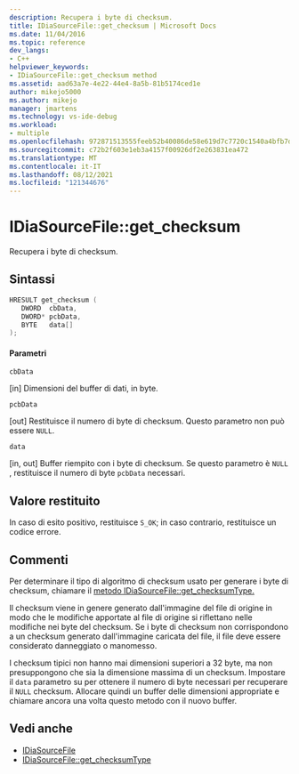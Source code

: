 ```yaml
---
description: Recupera i byte di checksum.
title: IDiaSourceFile::get_checksum | Microsoft Docs
ms.date: 11/04/2016
ms.topic: reference
dev_langs:
- C++
helpviewer_keywords:
- IDiaSourceFile::get_checksum method
ms.assetid: aad63a7e-4e22-44e4-8a5b-81b5174ced1e
author: mikejo5000
ms.author: mikejo
manager: jmartens
ms.technology: vs-ide-debug
ms.workload:
- multiple
ms.openlocfilehash: 972871513555feeb52b40086de58e619d7c7720c1540a4bfb7d5de419fd56ab6
ms.sourcegitcommit: c72b2f603e1eb3a4157f00926df2e263831ea472
ms.translationtype: MT
ms.contentlocale: it-IT
ms.lasthandoff: 08/12/2021
ms.locfileid: "121344676"
---
```

# <a name="idiasourcefileget_checksum"></a>IDiaSourceFile::get_checksum
Recupera i byte di checksum.

## <a name="syntax"></a>Sintassi

```C++
HRESULT get_checksum ( 
   DWORD  cbData,
   DWORD* pcbData,
   BYTE   data[]
);
```

#### <a name="parameters"></a>Parametri
 `cbData`

[in] Dimensioni del buffer di dati, in byte.

 `pcbData`

[out] Restituisce il numero di byte di checksum. Questo parametro non può essere `NULL`.

 `data`

[in, out] Buffer riempito con i byte di checksum. Se questo parametro è `NULL` , restituisce il numero di byte `pcbData` necessari.

## <a name="return-value"></a>Valore restituito
 In caso di esito positivo, restituisce `S_OK`; in caso contrario, restituisce un codice errore.

## <a name="remarks"></a>Commenti
 Per determinare il tipo di algoritmo di checksum usato per generare i byte di checksum, chiamare il [metodo IDiaSourceFile::get_checksumType.](../../debugger/debug-interface-access/idiasourcefile-get-checksumtype.md)

 Il checksum viene in genere generato dall'immagine del file di origine in modo che le modifiche apportate al file di origine si riflettano nelle modifiche nei byte del checksum. Se i byte di checksum non corrispondono a un checksum generato dall'immagine caricata del file, il file deve essere considerato danneggiato o manomesso.

 I checksum tipici non hanno mai dimensioni superiori a 32 byte, ma non presuppongono che sia la dimensione massima di un checksum. Impostare il `data` parametro su per ottenere il numero di byte necessari per recuperare il `NULL` checksum. Allocare quindi un buffer delle dimensioni appropriate e chiamare ancora una volta questo metodo con il nuovo buffer.

## <a name="see-also"></a>Vedi anche
- [IDiaSourceFile](../../debugger/debug-interface-access/idiasourcefile.md)
- [IDiaSourceFile::get_checksumType](../../debugger/debug-interface-access/idiasourcefile-get-checksumtype.md)

